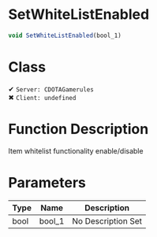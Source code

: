 # SetWhiteListEnabled
```js	
void SetWhiteListEnabled(bool_1)
```
# Class
✔ `Server: CDOTAGamerules`  
✖ `Client: undefined`  

# Function Description
Item whitelist functionality enable/disable
# Parameters
Type|Name|Description
--|--|--
bool|bool_1|No Description Set
